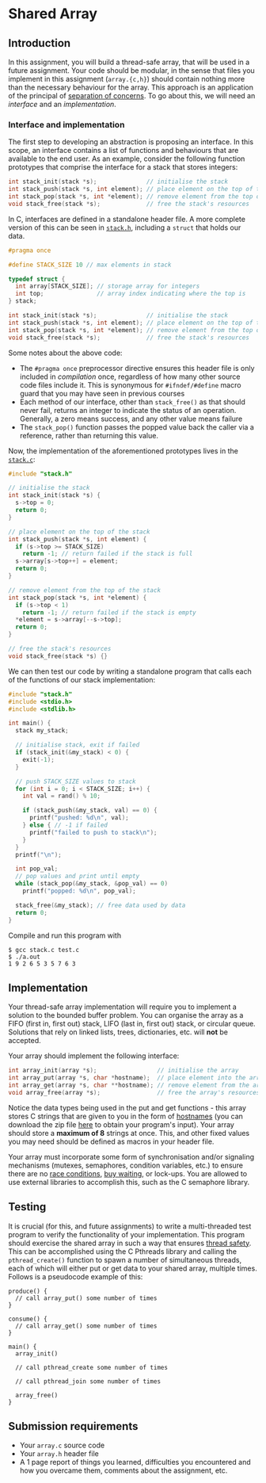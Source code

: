 # Shared Array

## Introduction
In this assignment, you will build a thread-safe array, that will be used in a future assignment. Your code should be modular, in the sense that files you implement in this assignment (`array.{c,h}`) should contain nothing more than the necessary behaviour for the array. This approach is an application of the principal of [separation of concerns](https://en.wikipedia.org/wiki/Separation_of_concerns). To go about this, we will need an *interface* and an *implementation*.

### Interface and implementation
The first step to developing an abstraction is proposing an interface. In this scope, an interface contains a list of functions and behaviours that are available to the end user. As an example, consider the following function prototypes that comprise the interface for a stack that stores integers:
```c
int stack_init(stack *s);              // initialise the stack
int stack_push(stack *s, int element); // place element on the top of the stack
int stack_pop(stack *s, int *element); // remove element from the top of the stack
void stack_free(stack *s);             // free the stack's resources
```
In C, interfaces are defined in a standalone header file. A more complete version of this can be seen in [`stack.h`](stack.h), including a `struct` that holds our data.
```c
#pragma once

#define STACK_SIZE 10 // max elements in stack

typedef struct {
  int array[STACK_SIZE]; // storage array for integers
  int top;               // array index indicating where the top is
} stack;

int stack_init(stack *s);              // initialise the stack
int stack_push(stack *s, int element); // place element on the top of the stack
int stack_pop(stack *s, int *element); // remove element from the top of the stack
void stack_free(stack *s);             // free the stack's resources
```
Some notes about the above code:
- The `#pragma once` preprocessor directive ensures this header file is only included in *compilation* once, regardless of how many other source code files include it. This is synonymous for `#ifndef/#define` macro guard that you may have seen in previous courses
- Each method of our interface, other than `stack_free()` as that should never fail, returns an integer to indicate the status of an operation. Generally, a zero means success, and any other value means failure
- The `stack_pop()` function passes the popped value back the caller via a reference, rather than returning this value.

Now, the implementation of the aforementioned prototypes lives in the [`stack.c`](file):
```c
#include "stack.h"

// initialise the stack
int stack_init(stack *s) {
  s->top = 0;
  return 0;
}

// place element on the top of the stack
int stack_push(stack *s, int element) {
  if (s->top >= STACK_SIZE)
    return -1; // return failed if the stack is full
  s->array[s->top++] = element;
  return 0;
}

// remove element from the top of the stack
int stack_pop(stack *s, int *element) {
  if (s->top < 1)
    return -1; // return failed if the stack is empty
  *element = s->array[--s->top];
  return 0;
}

// free the stack's resources
void stack_free(stack *s) {}
```

We can then test our code by writing a standalone program that calls each of the functions of our stack implementation:
```c
#include "stack.h"
#include <stdio.h>
#include <stdlib.h>

int main() {
  stack my_stack;

  // initialise stack, exit if failed
  if (stack_init(&my_stack) < 0) {
    exit(-1);
  }

  // push STACK_SIZE values to stack
  for (int i = 0; i < STACK_SIZE; i++) {
    int val = rand() % 10;

    if (stack_push(&my_stack, val) == 0) {
      printf("pushed: %d\n", val);
    } else { // -1 if failed
      printf("failed to push to stack\n");
    }
  }
  printf("\n");

  int pop_val;
  // pop values and print until empty
  while (stack_pop(&my_stack, &pop_val) == 0)
    printf("popped: %d\n", pop_val);

  stack_free(&my_stack); // free data used by data
  return 0;
}
```

Compile and run this program with
```
$ gcc stack.c test.c
$ ./a.out
1 9 2 6 5 3 5 7 6 3
```

## Implementation
Your thread-safe array implementation will require you to implement a solution to the bounded buffer problem. You can organise the array as a FIFO (first in, first out) stack, LIFO (last in, first out) stack, or circular queue. Solutions that rely on linked lists, trees, dictionaries, etc. will **not** be accepted.

Your array should implement the following interface:
```c
int array_init(array *s);                 // initialise the array
int array_put(array *s, char *hostname);  // place element into the array, block when full
int array_get(array *s, char **hostname); // remove element from the array, block when empty
void array_free(array *s);                // free the array's resources
```
Notice the data types being used in the put and get functions - this array stores C strings that are given to you in the form of [hostnames](../common/hostnames/) (you can download the zip file [here](../common/hostnames/) to obtain your program's input). Your array should store a **maximum of 8** strings at once. This, and other fixed values you may need should be defined as macros in your header file.

Your array must incorporate some form of synchronisation and/or signaling mechanisms (mutexes, semaphores, condition variables, etc.) to ensure there are no [race conditions](https://en.wikipedia.org/wiki/Race_condition), [buy waiting](https://en.wikipedia.org/wiki/Busy_waiting), or lock-ups. You are allowed to use external libraries to accomplish this, such as the C semaphore library.

## Testing
It is crucial (for this, and future assignments) to write a multi-threaded test program to verify the functionality of your implementation. This program should exercise the shared array in such a way that ensures [thread safety](https://en.wikipedia.org/wiki/Thread_safety). This can be accomplished using the C Pthreads library and calling the `pthread_create()` function to spawn a number of simultaneous threads, each of which will either put or get data to your shared array, multiple times. Follows is a pseudocode example of this:
```
produce() {
  // call array_put() some number of times
}

consume() {
  // call array_get() some number of times
}

main() {
  array_init()

  // call pthread_create some number of times

  // call pthread_join some number of times

  array_free()
}
```

## Submission requirements
- Your `array.c` source code
- Your `array.h` header file
- A 1 page report of things you learned, difficulties you encountered and how you overcame them, comments about the assignment, etc.
